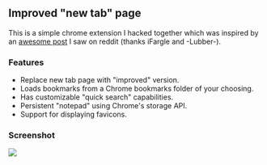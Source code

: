 ## Improved "new tab" page

This is a simple chrome extension I hacked together which was inspired by an
[awesome post](http://www.reddit.com/r/unixporn/comments/1po1wd/where_work_gets_done/) I saw on reddit (thanks iFargle and -Lubber-).

### Features

* Replace new tab page with "improved" version.
* Loads bookmarks from a Chrome bookmarks folder of your choosing.
* Has customizable "quick search" capabilities.
* Persistent "notepad" using Chrome's storage API.
* Support for displaying favicons.

### Screenshot

![](http://i.imgur.com/K8LMt84.png)
